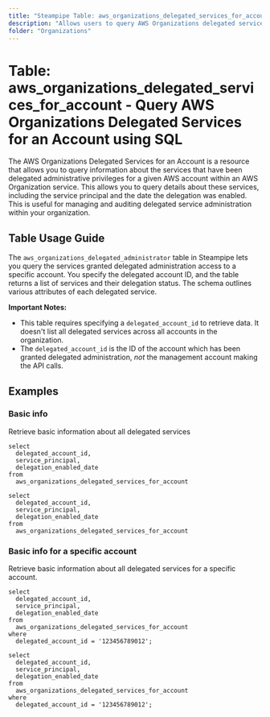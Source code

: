 ```yaml
---
title: "Steampipe Table: aws_organizations_delegated_services_for_account - Query AWS Organizations Delegated Services for an Account using SQL"
description: "Allows users to query AWS Organizations delegated services for a specific account, providing details on which services have been granted delegated administrative privileges."
folder: "Organizations"
---
```


# Table: aws_organizations_delegated_services_for_account - Query AWS Organizations Delegated Services for an Account using SQL

The AWS Organizations Delegated Services for an Account is a resource that allows you to query information about the services that have been delegated administrative privileges for a given AWS account within an AWS Organization service. This allows you to query details about these services, including the service principal and the date the delegation was enabled. This is useful for managing and auditing delegated service administration within your organization.

## Table Usage Guide

The `aws_organizations_delegated_administrator` table in Steampipe lets you query the services granted delegated administration access to a specific account. You specify the delegated account ID, and the table returns a list of services and their delegation status. The schema outlines various attributes of each delegated service.

**Important Notes:**
- This table requires specifying a `delegated_account_id` to retrieve data.  It doesn't list all delegated services across all accounts in the organization.
- The `delegated_account_id` is the ID of the account which has been granted delegated administration, *not* the management account making the API calls.

## Examples

### Basic info
Retrieve basic information about all delegated services

```sql+postgres
select
  delegated_account_id,
  service_principal,
  delegation_enabled_date
from
  aws_organizations_delegated_services_for_account
```

```sql+sqlite
select
  delegated_account_id,
  service_principal,
  delegation_enabled_date
from
  aws_organizations_delegated_services_for_account
```

### Basic info for a specific account
Retrieve basic information about all delegated services for a specific account.

```sql+postgres
select
  delegated_account_id,
  service_principal,
  delegation_enabled_date
from
  aws_organizations_delegated_services_for_account
where
  delegated_account_id = '123456789012';
```

```sql+sqlite
select
  delegated_account_id,
  service_principal,
  delegation_enabled_date
from
  aws_organizations_delegated_services_for_account
where
  delegated_account_id = '123456789012';
```